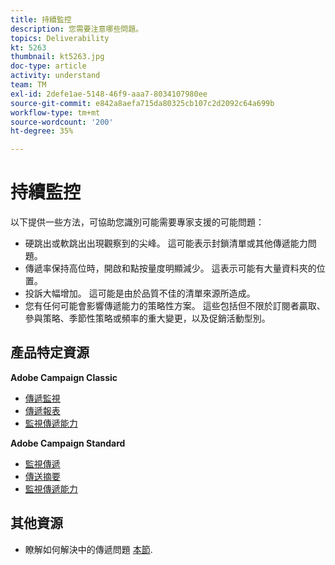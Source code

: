 ```yaml
---
title: 持續監控
description: 您需要注意哪些問題。
topics: Deliverability
kt: 5263
thumbnail: kt5263.jpg
doc-type: article
activity: understand
team: TM
exl-id: 2defe1ae-5148-46f9-aaa7-8034107980ee
source-git-commit: e842a8aefa715da80325cb107c2d2092c64a699b
workflow-type: tm+mt
source-wordcount: '200'
ht-degree: 35%

---
```


# 持續監控

以下提供一些方法，可協助您識別可能需要專家支援的可能問題：

* 硬跳出或軟跳出出現觀察到的尖峰。 這可能表示封鎖清單或其他傳遞能力問題。
* 傳遞率保持高位時，開啟和點按量度明顯減少。 這表示可能有大量資料夾的位置。
* 投訴大幅增加。 這可能是由於品質不佳的清單來源所造成。
* 您有任何可能會影響傳遞能力的策略性方案。 這些包括但不限於訂閱者贏取、參與策略、季節性策略或頻率的重大變更，以及促銷活動型別。

## 產品特定資源

**Adobe Campaign Classic**

* [傳遞監視](https://experienceleague.adobe.com/docs/campaign-classic/using/sending-messages/monitoring-deliveries/about-delivery-monitoring.html?lang=zh-Hant)
* [傳遞報表](https://experienceleague.adobe.com/docs/campaign-classic/using/reporting/reports-on-deliveries/delivery-reports.html?lang=zh-Hant)
* [監視傳遞能力](https://experienceleague.adobe.com/docs/campaign-classic/using/sending-messages/deliverability-management/monitoring-deliverability.html?lang=zh-Hant)

**Adobe Campaign Standard**

* [監視傳遞](https://experienceleague.adobe.com/docs/campaign-standard/using/testing-and-sending/monitoring-messages/monitoring-a-delivery.html?lang=zh-Hant)
* [傳送摘要](https://experienceleague.adobe.com/docs/campaign-standard/using/reporting/list-of-reports/delivery-summary.html)
* [監視傳遞能力](https://experienceleague.adobe.com/docs/campaign-standard/using/testing-and-sending/managing-deliverability/monitor-deliverability.html?lang=zh-Hant#testing-and-sending)

## 其他資源

* 瞭解如何解決中的傳遞問題 [本節](/help/additional-resources/troubleshooting.md).
